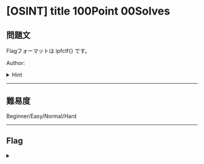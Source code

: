 # [OSINT] title 100Point 00Solves

## 問題文 


Flagフォーマットは ipfctf{} です。

Author:

<details><summary>Hint</summary>

</details>

---

## 難易度

Beginner/Easy/Normal/Hard

---

## Flag
<details><summary></summary>

```
ipfctf{}
```

</details>